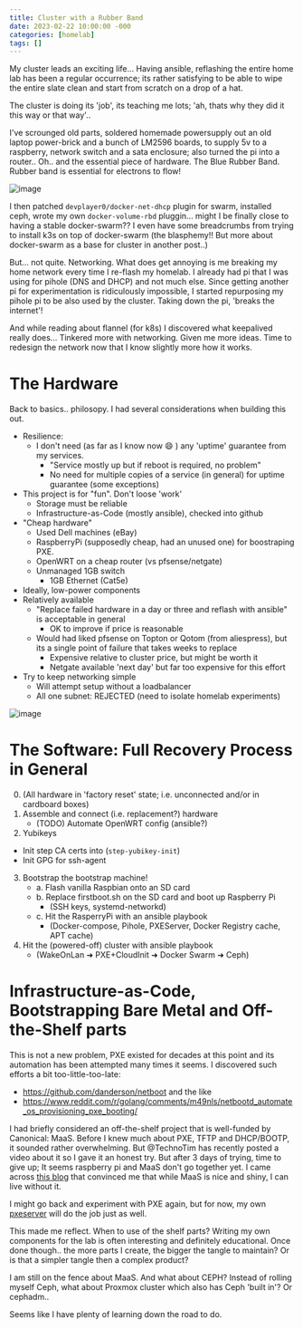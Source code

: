 ```yaml
---
title: Cluster with a Rubber Band
date: 2023-02-22 10:00:00 -000
categories: [homelab]
tags: []
---
```


My cluster leads an exciting life... Having ansible, reflashing the entire home lab has been a regular occurrence; its rather satisfying to be able to wipe the entire slate clean and start from scratch on a drop of a hat.

The cluster is doing its 'job', its teaching me lots; 'ah, thats why they did it this way or that way'.. 

I've scrounged old parts, soldered homemade powersupply out an old laptop power-brick and a bunch of LM2596 boards, to supply 5v to a raspberry, network switch and a sata enclosure; also turned the pi into a router.. Oh.. and the essential piece of hardware. The Blue Rubber Band. Rubber band is essential for electrons to flow!

![image](../../assets/images/rubberband.jpeg) 

I then patched `devplayer0/docker-net-dhcp` plugin for swarm, installed ceph, wrote my own `docker-volume-rbd` pluggin... might I be finally close to having a stable docker-swarm?? I even have some breadcrumbs from trying to install k3s on top of docker-swarm (the blasphemy!! But more about docker-swarm as a base for cluster in another post..)

But... not quite. Networking. What does get annoying is me breaking my home network every time I re-flash my homelab. I already had pi that I was using for pihole (DNS and DHCP) and not much else. Since getting another pi for experimentation is ridiculously impossible, I started repurposing my pihole pi to be also used by the cluster. Taking down the pi, 'breaks the internet'!

And while reading about flannel (for k8s) I discovered what keepalived really does... Tinkered more with networking. Given me more ideas. Time to redesign the network now that I know slightly more how it works.

# The Hardware

Back to basics.. philosopy. I had several considerations when building this out.

- Resilience:
  - I don't need (as far as I know now 😄 ) any 'uptime' guarantee from my services. 
    - "Service mostly up but if reboot is required, no problem"
    - No need for multiple copies of a service (in general) for uptime guarantee (some exceptions)
- This project is for "fun". Don't loose 'work'
    - Storage must be reliable
    - Infrastructure-as-Code (mostly ansible), checked into github 
- "Cheap hardware"
    - Used Dell machines (eBay)
    - RaspberryPi (supposedly cheap, had an unused one) for boostraping PXE.
    - OpenWRT on a cheap router (vs pfsense/netgate)
    - Unmanaged 1GB switch
        - 1GB Ethernet (Cat5e)
- Ideally, low-power components
- Relatively available
    - "Replace failed hardware in a day or three and reflash with ansible" is acceptable in general
        - OK to improve if price is reasonable
    - Would had liked pfsense on Topton or Qotom (from aliespress), but its a single point of failure that takes weeks to replace
        - Expensive relative to cluster price, but might be worth it
        - Netgate available 'next day' but far too expensive for this effort
- Try to keep networking simple
    - Will attempt setup without a loadbalancer
    - All one subnet: REJECTED (need to isolate homelab experiments)

![image](../../assets/images/HomeLab.drawio.png) 

# The Software: Full Recovery Process in General

0. (All hardware in 'factory reset' state; i.e. unconnected and/or in cardboard boxes)
1. Assemble and connect (i.e. replacement?) hardware
    - (TODO) Automate OpenWRT config (ansible?)
2. Yubikeys
  - Init step CA certs into  (`step-yubikey-init`)
  - Init GPG for ssh-agent
3. Bootstrap the bootstrap machine!
    - a. Flash vanilla Raspbian onto an SD card
    - b. Replace firstboot.sh on the SD card and boot up Raspberry Pi
        - (SSH keys, systemd-networkd)
    - c. Hit the RasperryPi with an ansible playbook
        - (Docker-compose, Pihole, PXEServer, Docker Registry cache, APT cache)
4. Hit the (powered-off) cluster with ansible playbook
    - (WakeOnLan ➜ PXE+CloudInit ➜ Docker Swarm ➜ Ceph)

# Infrastructure-as-Code, Bootstrapping Bare Metal and Off-the-Shelf parts

This is not a new problem, PXE existed for decades at this point and its automation has been attempted many times it seems. I discovered such efforts a bit too-little-too-late: 
- https://github.com/danderson/netboot and the like
- https://www.reddit.com/r/golang/comments/m49nls/netbootd_automate_os_provisioning_pxe_booting/

I had briefly considered an off-the-shelf project that is well-funded by Canonical: MaaS. Before I knew much about PXE, TFTP and DHCP/BOOTP, it sounded rather overwhelming. But @TechnoTim has recently posted a video about it so I gave it an honest try. But after 3 days of trying, time to give up; It seems raspberry pi and MaaS don't go together yet. I came across [this blog](https://reachablegames.com/tag/maas/) that convinced me that while MaaS is nice and shiny, I can live without it.

I might go back and experiment with PXE again, but for now, my own [pxeserver](https://github.com/vpaprots/pxeserver) will do the job just as well.

This made me reflect. When to use of the shelf parts? Writing my own components for the lab is often interesting and definitely educational. Once done though.. the more parts I create, the bigger the tangle to maintain? Or is that a simpler tangle then a complex product?

I am still on the fence about MaaS. And what about CEPH? Instead of rolling myself Ceph, what about Proxmox cluster which also has Ceph 'built in'? Or cephadm.. 

Seems like I have plenty of learning down the road to do.